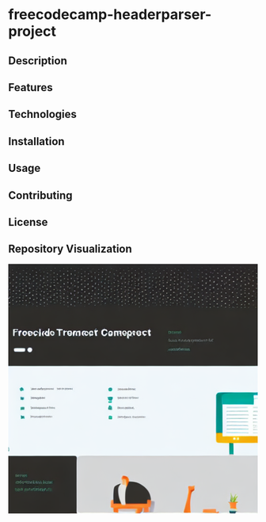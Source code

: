 # freecodecamp-headerparser-project



## Description



## Features



## Technologies



## Installation



## Usage



## Contributing



## License


## Repository Visualization
![Repository Visualization](https://raw.githubusercontent.com/aliammari1/freecodecamp-headerparser-project/main/assets/repo_image_freecodecamp-headerparser-project.png)